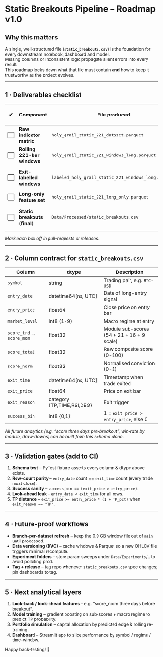 # Static Breakouts Pipeline – Roadmap v1.0

## Why this matters
A single, well-structured file (**`static_breakouts.csv`**) is the foundation for every downstream
notebook, dashboard and model.  
Missing columns or inconsistent logic propagate silent errors into every result.  
This roadmap locks down what that file must contain **and** how to keep it trustworthy as the
project evolves.

---

## 1 · Deliverables checklist

| ✔ | Component                            | File produced                                              | Script / tool                            | Key columns added                          |
|---|--------------------------------------|------------------------------------------------------------|------------------------------------------|--------------------------------------------|
| ⬜ | **Raw indicator matrix**            | `holy_grail_static_221_dataset.parquet`                    | `generate_indicators.py`                 | all *_score, `market_level`                |
| ⬜ | **Rolling 221-bar windows**         | `holy_grail_static_221_windows_long.parquet`               | `build_windows_all.py`                   | `t+1 … t+221` future closes                |
| ⬜ | **Exit-labelled windows**           | `labeled_holy_grail_static_221_windows_long.parquet`       | `process_and_label_windows_long.py`      | `exit_time`, `exit_price`, `exit_reason`, `exit_label` |
| ⬜ | **Long-only feature set**           | `holy_grail_static_221_long_only.parquet`                  | `merge_long_only.py`                     | `success_bin`                              |
| ⬜ | **Static breakouts** (**final**)    | `Data/Processed/static_breakouts.csv`                      | `static_breakout_generator.py`           | composite scores + entry/exit fields       |

*Mark each box off in pull-requests or releases.*

---

## 2 · Column contract for `static_breakouts.csv`

| Column              | dtype                | Description                                                            |
|---------------------|----------------------|------------------------------------------------------------------------|
| `symbol`            | string               | Trading pair, e.g. `BTC-USD`                                           |
| `entry_date`        | datetime64[ns, UTC]  | Date of long-entry signal                                              |
| `entry_price`       | float64              | Close price on entry bar                                               |
| `market_level`      | int8 (1-9)           | Macro regime at entry                                                  |
| `score_trd` … `score_mom` | float32        | Module sub-scores (54 + 21 + 16 + 9 scale)                              |
| `score_total`       | float32              | Raw composite score (0-100)                                            |
| `score_norm`        | float32              | Normalised conviction (0-1)                                            |
| `exit_time`         | datetime64[ns, UTC]  | Timestamp when trade exited                                            |
| `exit_price`        | float64              | Price on exit bar                                                      |
| `exit_reason`       | category {TP,TIME,RSI,DEG} | Exit trigger                                                          |
| `success_bin`       | int8 {0,1}           | 1 = `exit_price > entry_price`, else 0                                  |

_All future analytics (e.g. “score three days pre-breakout”, win-rate by module, draw-downs) can be built from this schema alone._

---

## 3 · Validation gates (add to CI)

1. **Schema test** – PyTest fixture asserts every column & dtype above exists.  
2. **Row-count parity** – `entry_date` count == `exit_time` count (every trade must close).  
3. **Success sanity** – `success_bin == (exit_price > entry_price)`.  
4. **Look-ahead leak** – `entry_date < exit_time` for all rows.  
5. **TP distance** – `exit_price >= entry_price * (1 + TP_pct)` when `exit_reason == "TP"`.

---

## 4 · Future-proof workflows

* **Branch-per-dataset refresh** – keep the 0.9 GB window file out of `main` until processed.  
* **Data versioning (DVC)** – cache windows & Parquet so a new OHLCV file triggers minimal recompute.  
* **Experiment folders** – store param sweeps under `Data/Experiments/…` to avoid polluting prod.  
* **Tag + release** – tag repo whenever `static_breakouts.csv` spec changes; pin dashboards to tag.

---

## 5 · Next analytical layers

1. **Look-back / look-ahead features** – e.g. “score_norm three days before breakout”.  
2. **Model training** – gradient boosting on sub-scores + macro regime to predict TP probability.  
3. **Portfolio simulation** – capital allocation by predicted edge & rolling re-training.  
4. **Dashboard** – Streamlit app to slice performance by symbol / regime / time-window.

Happy back-testing! 🚀
